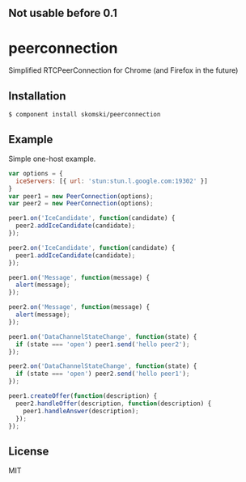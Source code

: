 ## Not usable before 0.1

# peerconnection

  Simplified RTCPeerConnection for Chrome (and Firefox in the future)

## Installation

    $ component install skomski/peerconnection

## Example

Simple one-host example.

```javascript
var options = {
  iceServers: [{ url: 'stun:stun.l.google.com:19302' }]
}
var peer1 = new PeerConnection(options);
var peer2 = new PeerConnection(options);

peer1.on('IceCandidate', function(candidate) {
  peer2.addIceCandidate(candidate);
});

peer2.on('IceCandidate', function(candidate) {
  peer1.addIceCandidate(candidate);
});

peer1.on('Message', function(message) {
  alert(message);
});

peer2.on('Message', function(message) {
  alert(message);
});

peer1.on('DataChannelStateChange', function(state) {
  if (state === 'open') peer1.send('hello peer2');
});

peer2.on('DataChannelStateChange', function(state) {
  if (state === 'open') peer2.send('hello peer1');
});

peer1.createOffer(function(description) {
  peer2.handleOffer(description, function(description) {
    peer1.handleAnswer(description);
  });
});
```

## License

  MIT
